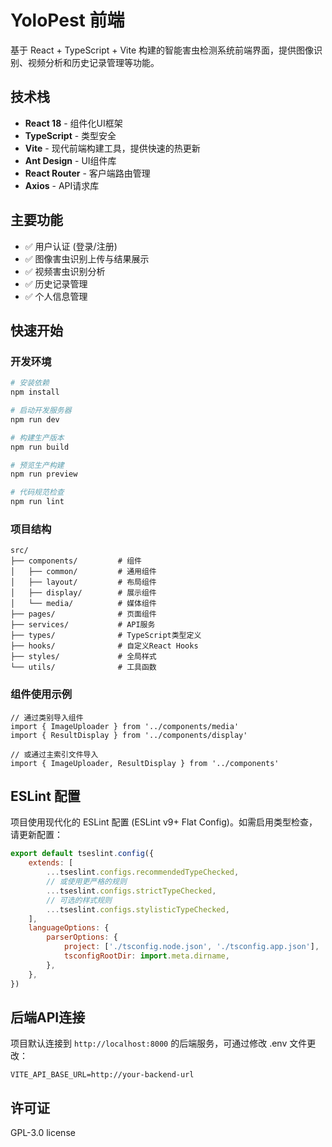 # YoloPest 前端

基于 React + TypeScript + Vite 构建的智能害虫检测系统前端界面，提供图像识别、视频分析和历史记录管理等功能。

## 技术栈

- **React 18** - 组件化UI框架
- **TypeScript** - 类型安全
- **Vite** - 现代前端构建工具，提供快速的热更新
- **Ant Design** - UI组件库
- **React Router** - 客户端路由管理
- **Axios** - API请求库

## 主要功能

- ✅ 用户认证 (登录/注册)
- ✅ 图像害虫识别上传与结果展示
- ✅ 视频害虫识别分析
- ✅ 历史记录管理
- ✅ 个人信息管理

## 快速开始

### 开发环境

```bash
# 安装依赖
npm install

# 启动开发服务器
npm run dev

# 构建生产版本
npm run build

# 预览生产构建
npm run preview

# 代码规范检查
npm run lint
```

### 项目结构

```
src/
├── components/         # 组件
│   ├── common/         # 通用组件
│   ├── layout/         # 布局组件
│   ├── display/        # 展示组件
│   └── media/          # 媒体组件
├── pages/              # 页面组件
├── services/           # API服务
├── types/              # TypeScript类型定义
├── hooks/              # 自定义React Hooks
├── styles/             # 全局样式
└── utils/              # 工具函数
```

### 组件使用示例

```tsx
// 通过类别导入组件
import { ImageUploader } from '../components/media'
import { ResultDisplay } from '../components/display'

// 或通过主索引文件导入
import { ImageUploader, ResultDisplay } from '../components'
```

## ESLint 配置

项目使用现代化的 ESLint 配置 (ESLint v9+ Flat Config)。如需启用类型检查，请更新配置：

```js
export default tseslint.config({
    extends: [
        ...tseslint.configs.recommendedTypeChecked,
        // 或使用更严格的规则
        ...tseslint.configs.strictTypeChecked,
        // 可选的样式规则
        ...tseslint.configs.stylisticTypeChecked,
    ],
    languageOptions: {
        parserOptions: {
            project: ['./tsconfig.node.json', './tsconfig.app.json'],
            tsconfigRootDir: import.meta.dirname,
        },
    },
})
```

## 后端API连接

项目默认连接到 `http://localhost:8000` 的后端服务，可通过修改 .env 文件更改：

```
VITE_API_BASE_URL=http://your-backend-url
```

## 许可证

GPL-3.0 license
